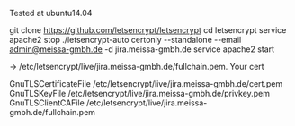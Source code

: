 Tested at ubuntu14.04

git clone https://github.com/letsencrypt/letsencrypt
cd letsencrypt
service apache2 stop
./letsencrypt-auto certonly --standalone --email admin@meissa-gmbh.de -d jira.meissa-gmbh.de
service apache2 start

-> /etc/letsencrypt/live/jira.meissa-gmbh.de/fullchain.pem. Your cert


GnuTLSCertificateFile /etc/letsencrypt/live/jira.meissa-gmbh.de/cert.pem
GnuTLSKeyFile /etc/letsencrypt/live/jira.meissa-gmbh.de/privkey.pem
GnuTLSClientCAFile /etc/letsencrypt/live/jira.meissa-gmbh.de/fullchain.pem